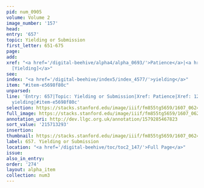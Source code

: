 ```yaml
---
pid: num_0905
volume: Volume 2
image_number: '157'
head:
entry: '657'
topic: Yielding or Submission
first_letter: 651-675
page:
add:
xref: "<a href='/digital-beehive/alpha4/alpha_0693/'>Patience</a>|<a href='/digital-beehive/num5/num_1708/'>1239
  [Yielding]</a>"
see:
index: "<a href='/digital-beehive/index5/index_4577/'>yielding</a>"
item: "#item-e5698f80c"
unparsed:
line: 'Entry: 657|Topic: Yielding or Submission|Xref: Patience|Xref: 1239 [Yielding]|Index:
  yielding|#item-e5698f80c'
selection: https://stacks.stanford.edu/image/iiif/fm855tg5659/1607_0624/424,3293,2869,838/full/0/default.jpg
full_image: https://stacks.stanford.edu/image/iiif/fm855tg5659/1607_0624/full/full/0/default.jpg
annotation_uri: http://dev.llgc.org.uk/annotation/1579285467823
sort_value: '215713293'
insertion:
thumbnail: https://stacks.stanford.edu/image/iiif/fm855tg5659/1607_0624/424,3293,600,180/250,/0/default.jpg
label: 657. Yielding or Submission
location: "<a href='/digital-beehive/toc/toc2_147/'>Full Page</a>"
issue:
also_in_entry:
order: '274'
layout: alpha_item
collection: num3
---
```

